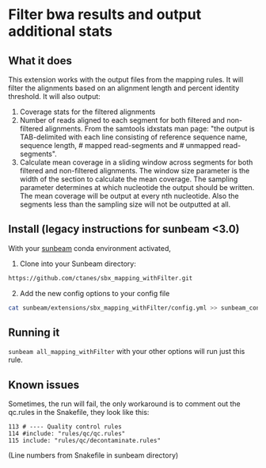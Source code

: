 # Filter bwa results and output additional stats

## What it does

This extension works with the output files from the mapping rules.
It will filter the alignments based on an alignment length and percent identity threshold.
It will also output:
1) Coverage stats for the filtered alignments
2) Number of reads aligned to each segment for both filtered and non-filtered alignments. From the samtools idxstats man page: "the output is TAB-delimited with each line consisting of reference sequence name, sequence length, # mapped read-segments and # unmapped read-segments".
3) Calculate mean coverage in a sliding window across segments for both filtered and non-filtered alignments. The window size parameter is the width of the section to calculate the mean coverage. The sampling parameter determines at which nucleotide the output should be written. The mean coverage will be output at every nth nucleotide. Also the segments less than the sampling size will not be outputted at all.

## Install (legacy instructions for sunbeam <3.0)
 
 With your [sunbeam](https://github.com/sunbeam-labs/sunbeam) conda environment activated, 
 
 1. Clone into your Sunbeam directory:
 
  ```bash
  https://github.com/ctanes/sbx_mapping_withFilter.git
  ```
 
 2. Add the new config options to your config file
 
  ```bash
  cat sunbeam/extensions/sbx_mapping_withFilter/config.yml >> sunbeam_config.yml
  ```
## Running it

`sunbeam all_mapping_withFilter` with your other options will run just this rule.

## Known issues

Sometimes, the run will fail, the only workaround is to comment out the qc.rules in the Snakefile, they look like this:
```
113 # ---- Quality control rules
114 #include: "rules/qc/qc.rules"
115 include: "rules/qc/decontaminate.rules"
```
(Line numbers from Snakefile in sunbeam directory)
